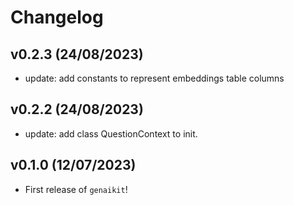 # Changelog

<!--next-version-placeholder-->

## v0.2.3 (24/08/2023)

- update: add constants to represent embeddings table columns

## v0.2.2 (24/08/2023)

- update: add class QuestionContext to init.

## v0.1.0 (12/07/2023)

- First release of `genaikit`!